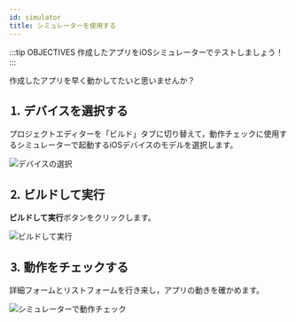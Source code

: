 ```yaml
---
id: simulator
title: シミュレーターを使用する
---
```


:::tip OBJECTIVES 作成したアプリをiOSシミュレーターでテストしましょう！ :::

作成したアプリを早く動かしてたいと思いませんか？

## ⒈ デバイスを選択する

プロジェクトエディターを「ビルド」タブに切り替えて，動作チェックに使用するシミュレーターで起動するiOSデバイスのモデルを選択します。

![デバイスの選択](assets/en/test-build/device-selection-4D-for-ios.png)

## ⒉ ビルドして実行

**ビルドして実行**ボタンをクリックします。

![ビルドして実行](assets/en/test-build/build-and-run-4D-for-iOS.png)

## ⒊ 動作をチェックする

詳細フォームとリストフォームを行き来し，アプリの動きを確かめます。

![シミュレーターで動作チェック](assets/en/test-build/simulator-forms-4D-for-iOS.png)